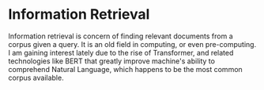 # Information Retrieval

Information retrieval is concern of finding relevant documents from a corpus given a query. It is an old field in computing, or even pre-computing. I am gaining interest lately due to the rise of Transformer, and related technologies like BERT that greatly improve machine's ability to comprehend Natural Language, which happens to be the most common corpus available.

